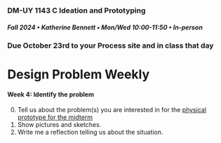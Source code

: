 ### DM-UY 1143 C Ideation and Prototyping
##### Fall 2024 • Katherine Bennett • Mon/Wed 10:00-11:50 • In-person

### Due October 23rd to your Process site and in class that day

# Design Problem Weekly

#### Week 4: Identify the problem

0. Tell us about the problem(s) you are interested in for the [physical prototype for the midterm](designProblem.md)
1. Show pictures and sketches.
2. Write me a reflection telling us about the situation.